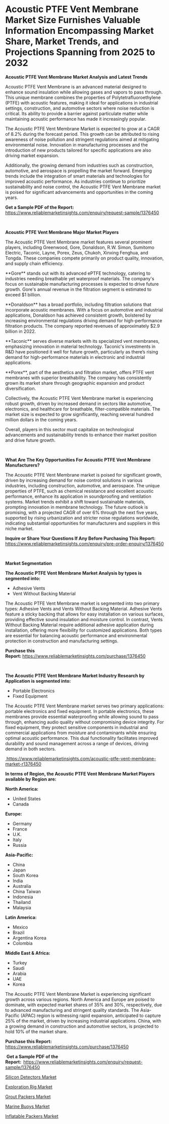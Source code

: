 <p><h1>Acoustic PTFE Vent Membrane Market Size Furnishes Valuable Information Encompassing Market Share, Market Trends, and Projections Spanning from 2025 to 2032</h1></p><p><strong>Acoustic PTFE Vent Membrane Market Analysis and Latest Trends</strong></p>
<p><p>Acoustic PTFE Vent Membrane is an advanced material designed to enhance sound insulation while allowing gases and vapors to pass through. This unique membrane combines the properties of Polytetrafluoroethylene (PTFE) with acoustic features, making it ideal for applications in industrial settings, construction, and automotive sectors where noise reduction is critical. Its ability to provide a barrier against particulate matter while maintaining acoustic performance has made it increasingly popular.</p><p>The Acoustic PTFE Vent Membrane Market is expected to grow at a CAGR of 8.2% during the forecast period. This growth can be attributed to rising awareness of noise pollution and stringent regulations aimed at mitigating environmental noise. Innovation in manufacturing processes and the introduction of new products tailored for specific applications are also driving market expansion. </p><p>Additionally, the growing demand from industries such as construction, automotive, and aerospace is propelling the market forward. Emerging trends include the integration of smart materials and technologies for improved acoustic performance. As industries continue to prioritize sustainability and noise control, the Acoustic PTFE Vent Membrane market is poised for significant advancements and opportunities in the coming years.</p></p>
<p><strong>Get a Sample PDF of the Report:&nbsp;</strong> <a href="https://www.reliablemarketinsights.com/enquiry/request-sample/1376450?utm_campaign=3571&utm_medium=2&utm_source=Github&utm_content=ia&utm_term=28032025&utm_id=acoustic-ptfe-vent-membrane">https://www.reliablemarketinsights.com/enquiry/request-sample/1376450</a></p>
<p>&nbsp;</p>
<p><strong>Acoustic PTFE Vent Membrane Major Market Players</strong></p>
<p><p>The Acoustic PTFE Vent Membrane market features several prominent players, including Greenwood, Gore, Donaldson, R.W. Simon, Sumitomo Electric, Taconic, Layne, Porex, Zeus, Chukoh, Xinxing Fenghua, and Tongda. These companies compete primarily on product quality, innovation, and supply chain efficiency.</p><p>**Gore** stands out with its advanced ePTFE technology, catering to industries needing breathable yet waterproof materials. The company's focus on sustainable manufacturing processes is expected to drive future growth. Gore's annual revenue in the filtration segment is estimated to exceed $1 billion.</p><p>**Donaldson** has a broad portfolio, including filtration solutions that incorporate acoustic membranes. With a focus on automotive and industrial applications, Donaldson has achieved consistent growth, bolstered by increasing environmental regulations driving demand for high-performance filtration products. The company reported revenues of approximately $2.9 billion in 2022.</p><p>**Taconic** serves diverse markets with its specialized vent membranes, emphasizing innovation in material technology. Taconic's investments in R&D have positioned it well for future growth, particularly as there’s rising demand for high-performance materials in electronic and industrial applications.</p><p>**Porex**, part of the aesthetics and filtration market, offers PTFE vent membranes with superior breathability. The company has consistently grown its market share through geographic expansion and product diversification.</p><p>Collectively, the Acoustic PTFE Vent Membrane market is experiencing robust growth, driven by increased demand in sectors like automotive, electronics, and healthcare for breathable, filter-compatible materials. The market size is expected to grow significantly, reaching several hundred million dollars in the coming years.</p><p>Overall, players in this sector must capitalize on technological advancements and sustainability trends to enhance their market position and drive future growth.</p></p>
<p>&nbsp;</p>
<p><strong>What Are The Key Opportunities For Acoustic PTFE Vent Membrane Manufacturers?</strong></p>
<p><p>The Acoustic PTFE Vent Membrane market is poised for significant growth, driven by increasing demand for noise control solutions in various industries, including construction, automotive, and aerospace. The unique properties of PTFE, such as chemical resistance and excellent acoustic performance, enhance its application in soundproofing and ventilation systems. Market trends exhibit a shift toward sustainable materials, prompting innovation in membrane technology. The future outlook is promising, with a projected CAGR of over 6% through the next five years, supported by rising urbanization and stricter noise regulations worldwide, indicating substantial opportunities for manufacturers and suppliers in this niche market.</p></p>
<p><strong>Inquire or Share Your Questions If Any Before Purchasing This Report:</strong> <a href="https://www.reliablemarketinsights.com/enquiry/pre-order-enquiry/1376450?utm_campaign=3571&utm_medium=2&utm_source=Github&utm_content=ia&utm_term=28032025&utm_id=acoustic-ptfe-vent-membrane">https://www.reliablemarketinsights.com/enquiry/pre-order-enquiry/1376450</a></p>
<p>&nbsp;</p>
<p><strong>Market Segmentation</strong></p>
<p><strong>The Acoustic PTFE Vent Membrane Market Analysis by types is segmented into:</strong></p>
<p><ul><li>Adhesive Vents</li><li>Vent Without Backing Material</li></ul></p>
<p><p>The Acoustic PTFE Vent Membrane market is segmented into two primary types: Adhesive Vents and Vents Without Backing Material. Adhesive Vents feature a sticky backing that allows for easy installation on various surfaces, providing effective sound insulation and moisture control. In contrast, Vents Without Backing Material require additional adhesive application during installation, offering more flexibility for customized applications. Both types are essential for balancing acoustic performance and environmental protection in construction and manufacturing settings.</p></p>
<p><strong>Purchase this Report:&nbsp;</strong><a href="https://www.reliablemarketinsights.com/purchase/1376450?utm_campaign=3571&utm_medium=2&utm_source=Github&utm_content=ia&utm_term=28032025&utm_id=acoustic-ptfe-vent-membrane">https://www.reliablemarketinsights.com/purchase/1376450</a></p>
<p>&nbsp;</p>
<p><strong>The Acoustic PTFE Vent Membrane Market Industry Research by Application is segmented into:</strong></p>
<p><ul><li>Portable Electronics</li><li>Fixed Equipment</li></ul></p>
<p><p>The Acoustic PTFE Vent Membrane market serves two primary applications: portable electronics and fixed equipment. In portable electronics, these membranes provide essential waterproofing while allowing sound to pass through, enhancing audio quality without compromising device integrity. For fixed equipment, they protect sensitive components in industrial and commercial applications from moisture and contaminants while ensuring optimal acoustic performance. This dual functionality facilitates improved durability and sound management across a range of devices, driving demand in both sectors.</p></p>
<p><a href="https://www.reliablemarketinsights.com/acoustic-ptfe-vent-membrane-market-r1376450?utm_campaign=3571&utm_medium=2&utm_source=Github&utm_content=ia&utm_term=28032025&utm_id=acoustic-ptfe-vent-membrane">&nbsp;https://www.reliablemarketinsights.com/acoustic-ptfe-vent-membrane-market-r1376450</a></p>
<p><strong>In terms of Region, the Acoustic PTFE Vent Membrane Market Players available by Region are:</strong></p>
<p>
    <p> <strong> North America: </strong>
        <ul>
            <li>United States</li>
            <li>Canada</li>
        </ul>
        </p> 
    <p> <strong> Europe: </strong>
        <ul>
            <li>Germany</li>
            <li>France</li>
            <li>U.K.</li>
            <li>Italy</li>
            <li>Russia</li>
        </ul>
        </p> 
    <p> <strong> Asia-Pacific: </strong>
        <ul>
            <li>China</li>
            <li>Japan</li>
            <li>South Korea</li>
            <li>India</li>
            <li>Australia</li>
            <li>China Taiwan</li>
            <li>Indonesia</li>
            <li>Thailand</li>
            <li>Malaysia</li>
        </ul>
        </p> 
    <p> <strong> Latin America: </strong>
        <ul>
            <li>Mexico</li>
            <li>Brazil</li>
            <li>Argentina Korea</li>
            <li>Colombia</li>
        </ul>
        </p> 
    <p> <strong> Middle East & Africa: </strong>
        <ul>
            <li>Turkey</li>
            <li>Saudi</li>
            <li>Arabia</li>
            <li>UAE</li>
            <li>Korea</li>
        </ul>
    </p>
    </p>
<p><p>The Acoustic PTFE Vent Membrane Market is experiencing significant growth across various regions. North America and Europe are poised to dominate, with expected market shares of 35% and 30%, respectively, due to advanced manufacturing and stringent quality standards. The Asia-Pacific (APAC) region is witnessing rapid expansion, anticipated to capture 25% of the market, driven by increasing industrial applications. China, with a growing demand in construction and automotive sectors, is projected to hold 10% of the market share.</p></p>
<p><strong>Purchase this Report: </strong><a href="https://www.reliablemarketinsights.com/purchase/1376450?utm_campaign=3571&utm_medium=2&utm_source=Github&utm_content=ia&utm_term=28032025&utm_id=acoustic-ptfe-vent-membrane">https://www.reliablemarketinsights.com/purchase/1376450</a></p>
<p>&nbsp;<strong>Get a Sample PDF of the Report:&nbsp;&nbsp;</strong><a href="https://www.reliablemarketinsights.com/enquiry/request-sample/1376450?utm_campaign=3571&utm_medium=2&utm_source=Github&utm_content=ia&utm_term=28032025&utm_id=acoustic-ptfe-vent-membrane">https://www.reliablemarketinsights.com/enquiry/request-sample/1376450</a></p>
<p><strong></strong></p>
<p><p><a href="https://www.linkedin.com/pulse/projecting-growth-trajectory-silicon-detectors-market-size-share-puvec?utm_campaign=3571&utm_medium=2&utm_source=Github&utm_content=ia&utm_term=28032025&utm_id=acoustic-ptfe-vent-membrane">Silicon Detectors Market</a></p><p><a href="https://www.linkedin.com/pulse/exploration-rig-market-expansion-comprehensive-analysis-137-t5gwe?utm_campaign=3571&utm_medium=2&utm_source=Github&utm_content=ia&utm_term=28032025&utm_id=acoustic-ptfe-vent-membrane">Exploration Rig Market</a></p><p><a href="https://www.linkedin.com/pulse/resilient-growth-expected-global-grout-packers-market-og7kc?utm_campaign=3571&utm_medium=2&utm_source=Github&utm_content=ia&utm_term=28032025&utm_id=acoustic-ptfe-vent-membrane">Grout Packers Market</a></p><p><a href="https://www.linkedin.com/pulse/breaking-down-marine-buoys-market-growth-11-cagr-expected-2032-kzztc?utm_campaign=3571&utm_medium=2&utm_source=Github&utm_content=ia&utm_term=28032025&utm_id=acoustic-ptfe-vent-membrane">Marine Buoys Market</a></p><p><a href="https://www.linkedin.com/pulse/inflatable-packers-market-consolidation-impact-structure-2025-2032-nvddc?utm_campaign=3571&utm_medium=2&utm_source=Github&utm_content=ia&utm_term=28032025&utm_id=acoustic-ptfe-vent-membrane">Inflatable Packers Market</a></p></p>